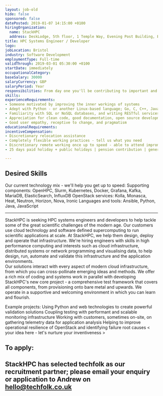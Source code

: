 ```yaml
---
layout: job-old
hide: false
sponsored: false
datePosted: 2019-01-07 14:15:00 +0100
hiringOrganization:
  name: StackHPC
  address: DeskLodge, 5th floor, 1 Temple Way, Evening Post Building, Bristol, BS2 0BY
title: HPC Systems Engineer / Developer
logo:
jobLocation: Bristol
industry: Software Development
employmentType: Full-time
validThrough: 2019-03-01 05:30:00 +0100
startDate: immediately
occupationalCategory:
baseSalary: 30000
salaryCurrency: GBP
salaryPeriod: Year
responsibilities: From day one you'll be contributing to important and interesting projects, collaborating with accomplished Linux developers keen to share their knowledge and support this thriving open source community. Joining StackHPC, you can shape your role in ways that build upon your strengths. We look forward to exploring where this may lead.
skills:
experienceRequirements:
- Someone motivated by improving the inner workings of systems
- Adept with Python - or another Linux-based language; Go, C, C++, Java, Bash etc.
- Familiarity with SQL or NoSQL databases, and writing RESTful services
- Appreciation for clean code, good documentation, open source development and knowledge sharing
- Good user empathy, receptive to change, and pragmatism
educationalRequirements:
incentiveCompensation:
- Discretionary relocation assistance
- Completely flexible working practices - tell us what you need
- Discretionary remote working once up to speed - able to attend impromptu meetings in Bristol
- 25 days paid holiday + public holidays | pension contribution | generous stock option scheme, in privately owned business | support for travel to conferences and delivering presentations | extensive upstream development opportunities | workstation of your choice

---
```


## Desired Skills
Our current technology mix - we'll help you get up to speed:
Supporting components: OpenHPC, Slurm, Kubernetes, Docker, Grafana, Kafka, MariaDB, ElasticSearch, InfluxDB
OpenStack services: Kolla, Monasca, Heat, Neutron, Horizon, Nova, Ironic
Languages and tools: Ansible, Python, Java, JavaScript

---

StackHPC is seeking HPC systems engineers and developers to help tackle some of the great scientific challenges of the modern age.
Our customers use cloud technology and software defined supercomputing to run scientific applications at scale.  At StackHPC, we help them design, deploy and operate that infrastructure.
We're hiring engineers with skills in high performance computing and interests such as cloud infrastructure, distributed systems or network programming and visualising data, to help design, run, automate and validate this infrastructure and the application environments.  
Our solutions interact with every aspect of modern cloud infrastructure, from which you can cross-pollinate emerging ideas and methods.  We offer a rich mix of coding and systems work in parallel with developing StackHPC's new core project - a comprehensive test framework that covers all components, from provisioning onto bare metal and upwards.
We operate in a supportive and welcoming environment in which you can learn and flourish.

Example projects:
Using Python and web technologies to create powerful validation solutions
Coupling testing with performant and scalable monitoring infrastructure
Working with customers, sometimes on-site, on gathering telemetry data for application analysis
Helping to improve operational resilience of OpenStack and identifying failure root causes
< your idea here - let's nurture your inventiveness >

## To apply:
StackHPC has selected techfolk as our recruitment partner; please email your enquiry or application to Andrew on hello@techfolk.co.uk
---
